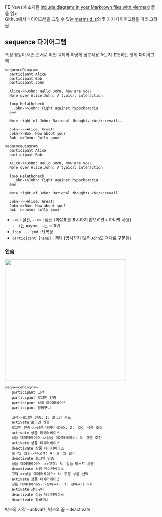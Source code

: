 FE News에 소개된 [Include diagrams in your Markdown files with Mermaid](https://github.blog/2022-02-14-include-diagrams-markdown-files-mermaid/) 글을 읽고  
Github에서 다이어그램을 그릴 수 있는 [mermaid.js](https://mermaid-js.github.io/mermaid)의 몇 가지 다이어그램을 따라 그려봄

## sequence 다이어그램

특정 행동이 어떤 순서로 어떤 객체와 어떻게 상호작용 하는지 표현하는 행위 다이어그램

```mermaid
sequenceDiagram
  participant Alice
  participant Bob
  participant John
  
  Alice->>John: Hello John, how are you?
  Note over Alice,John: A typical interaction
  
  loop Helathcheck
    John->>John: Fight against hypochondria
  end
  
  Note right of John: Rational thoughts <br/>prevail...
  
  John-->>Alice: Great!
  John->>Bob: How about you?
  Bob-->>John: Jolly good!
```

```
sequenceDiagram
  participant Alice
  participant Bob
  
  Alice->>John: Hello John, how are you?
  Note over Alice,John: A typical interaction
  
  loop Helathcheck
    John->>John: Fight against hypochondria
  end
  
  Note right of John: Rational thoughts <br/>prevail...
  
  John-->>Alice: Great!
  John->>Bob: How about you?
  Bob-->>John: Jolly good!
```

- `->>` : 실선, `-->>` : 점선 (화살표를 표시하지 않으려면 `>` 하나만 사용)  
  \+ `-)`는 async, `-x`는 x 표시
- `loop ... end` : 반복문
- `participant [name]` : 객체 (명시하지 않은 `John`도 객체로 구분됨)

### 연습

<img src="https://t1.daumcdn.net/cfile/tistory/99CD294E5B96798D04" width="400">

```mermaid
sequenceDiagram
   participant 고객
   participant 로그인 인증
   participant 상품 데이터베이스
   participant 장바구니
   
   고객->로그인 인증: 1: 로그인 시도
   activate 로그인 인증
   로그인 인증->>상품 데이터베이스: 2: [OK] 상품 조회
   activate 상품 데이터베이스
   상품 데이터베이스->>상품 데이터베이스: 3: 상품 추천
   activate 상품 데이터베이스
   deactivate 상품 데이터베이스  
   로그인 인증-->>고객: 4: 로그인 결과
   deactivate 로그인 인증
   상품 데이터베이스-->>고객: 5: 상품 리스트 제공
   deactivate 상품 데이터베이스
   고객->>상품 데이터베이스: 6: 주문 상품 선택
   activate 상품 데이터베이스 
   상품 데이터베이스->>장바구니: 7: 장바구니 추가
   activate 장바구니 
   deactivate 상품 데이터베이스 
   deactivate 장바구니
```

박스의 시작 - activate, 박스의 끝 - deactivate

